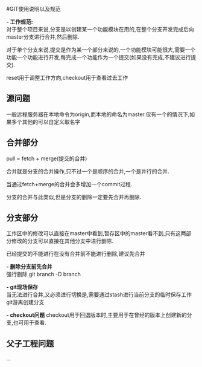 #GIT使用说明以及规范

**- 工作规范:**  
对于整个项目来说,分支是以创建某一个功能模块在用的,在整个分支开发完成后向master分支进行合并,然后删除.  

对于单个分支来说,提交是作为某一个部分来说的,一个功能模块可能很大,需要一个功能一个功能进行开发,每完成一个功能作为一个提交(如果没有完成,不建议进行提交).  

reset用于调整工作方向,checkout用于查看过去工作

## 源问题
一般远程服务器在本地命令为origin,而本地的命名为master.仅有一个的情况下,如果多个其他的可以自定义取名字  

## 合并部分
pull = fetch + merge(提交的合并)  

合并就是分支的合并操作,只不过一个是顺序的合并,一个是并行的合并.  

当通过fetch+merge的合并会多增加一个commit过程.  

分支的合并与此类似,但是分支的删除一定要先合并再删除.
## 分支部分  
工作区中的修改可以直接在master中看到,暂存区中的master看不到,只有这两部分修改的分支可以直接在其他分支中进行删除.  

已经提交的不能进行在没有合并前不能进行删除,建议先合并

**- 删除分支前先合并**  
强行删除 git branch -D branch 

**- git现场保存**  
当无法进行合并,又必须进行切换是,需要通过stash进行当前分支的临时保存工作
git游离创建分支

**- checkout问题**
checkout用于回退版本时,主要用于在曾经的版本上创建新的分支,也可用于查看.
## 父子工程问题
...
